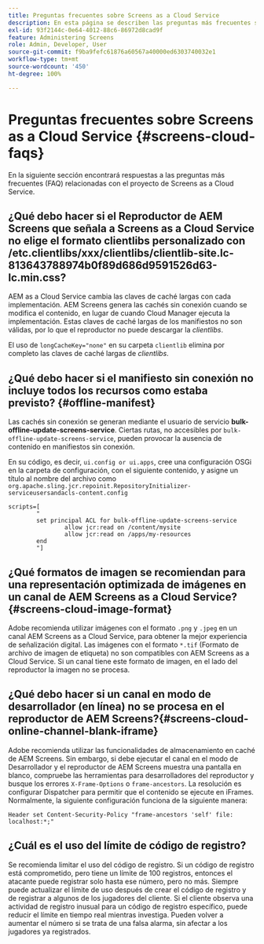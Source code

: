 ```yaml
---
title: Preguntas frecuentes sobre Screens as a Cloud Service
description: En esta página se describen las preguntas más frecuentes sobre Screens as a Cloud Service.
exl-id: 93f2144c-0e64-4012-88c6-86972d8cad9f
feature: Administering Screens
role: Admin, Developer, User
source-git-commit: f9ba9fefc61876a60567a40000ed6303740032e1
workflow-type: tm+mt
source-wordcount: '450'
ht-degree: 100%

---
```


# Preguntas frecuentes sobre Screens as a Cloud Service {#screens-cloud-faqs}

En la siguiente sección encontrará respuestas a las preguntas más frecuentes (FAQ) relacionadas con el proyecto de Screens as a Cloud Service.

## ¿Qué debo hacer si el Reproductor de AEM Screens que señala a Screens as a Cloud Service no elige el formato clientlibs personalizado con /etc.clientlibs/xxx/clientlibs/clientlib-site.lc-813643788974b0f89d686d9591526d63-lc.min.css?

AEM as a Cloud Service cambia las claves de caché largas con cada implementación. AEM Screens genera las cachés sin conexión cuando se modifica el contenido, en lugar de cuando Cloud Manager ejecuta la implementación. Estas claves de caché largas de los manifiestos no son válidas, por lo que el reproductor no puede descargar la *clientlibs*.

El uso de `longCacheKey="none"` en su carpeta `clientlib` elimina por completo las claves de caché largas de *clientlibs*.


## ¿Qué debo hacer si el manifiesto sin conexión no incluye todos los recursos como estaba previsto? {#offline-manifest}

Las cachés sin conexión se generan mediante el usuario de servicio **bulk-offline-update-screens-service**. Ciertas rutas, no accesibles por `bulk-offline-update-screens-service`, pueden provocar la ausencia de contenido en manifiestos sin conexión.

En su código, es decir, `ui.config or ui.apps`, cree una configuración OSGi en la carpeta de configuración, con el siguiente contenido, y asigne un título al nombre del archivo como `org.apache.sling.jcr.repoinit.RepositoryInitializer-serviceusersandacls-content.config`

```
scripts=[
        "
        set principal ACL for bulk-offline-update-screens-service
                allow jcr:read on /content/mysite
                allow jcr:read on /apps/my-resources
        end
        "] 
```

## ¿Qué formatos de imagen se recomiendan para una representación optimizada de imágenes en un canal de AEM Screens as a Cloud Service?{#screens-cloud-image-format}

Adobe recomienda utilizar imágenes con el formato `.png` y `.jpeg` en un canal AEM Screens as a Cloud Service, para obtener la mejor experiencia de señalización digital.
Las imágenes con el formato `*.tif` (Formato de archivo de imagen de etiqueta) no son compatibles con AEM Screens as a Cloud Service. Si un canal tiene este formato de imagen, en el lado del reproductor la imagen no se procesa.

## ¿Qué debo hacer si un canal en modo de desarrollador (en línea) no se procesa en el reproductor de AEM Screens?{#screens-cloud-online-channel-blank-iframe}

Adobe recomienda utilizar las funcionalidades de almacenamiento en caché de AEM Screens. Sin embargo, si debe ejecutar el canal en el modo de Desarrollador y el reproductor de AEM Screens muestra una pantalla en blanco, compruebe las herramientas para desarrolladores del reproductor y busque los errores `X-Frame-Options` o `frame-ancestors`. La resolución es configurar Dispatcher para permitir que el contenido se ejecute en iFrames. Normalmente, la siguiente configuración funciona de la siguiente manera:

```
Header set Content-Security-Policy "frame-ancestors 'self' file: localhost:*;"
```

## ¿Cuál es el uso del límite de código de registro?

Se recomienda limitar el uso del código de registro. Si un código de registro está comprometido, pero tiene un límite de 100 registros, entonces el atacante puede registrar solo hasta ese número, pero no más. Siempre puede actualizar el límite de uso después de crear el código de registro y de registrar a algunos de los jugadores del cliente. Si el cliente observa una actividad de registro inusual para un código de registro específico, puede reducir el límite en tiempo real mientras investiga. Pueden volver a aumentar el número si se trata de una falsa alarma, sin afectar a los jugadores ya registrados.
